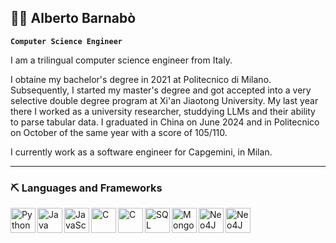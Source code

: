 ## 🧑‍💻 Alberto Barnabò

**`Computer Science Engineer`**

I am a trilingual computer science engineer from Italy. 

I obtaine my bachelor's degree in 2021 at Politecnico di Milano. Subsequently, I started my master's degree and got accepted into a very selective double degree program at Xi'an Jiaotong University. My last year there I worked as a university researcher, studdying LLMs and their ability to parse tabular data.
I graduated in China on June 2024 and in Politecnico on October of the same year with a score of 105/110.

I currently work as a software engineer for Capgemini, in Milan.

---

### ⛏️ Languages and Frameworks

<img align="left" alt="Python" width="40px" style="pading-right:10px" src="https://cdn.jsdelivr.net/gh/devicons/devicon@latest/icons/python/python-original-wordmark.svg" />
<img align="left" alt="Java" width="40px" style="pading-right:10px" src="https://cdn.jsdelivr.net/gh/devicons/devicon@latest/icons/java/java-original-wordmark.svg" />
<img align="left" alt="JavaScript" width="40px" style="pading-right:10px" src="https://cdn.jsdelivr.net/gh/devicons/devicon@latest/icons/javascript/javascript-original.svg" />
<img align="left" alt="C" width="40px" style="pading-right:10px" src="https://cdn.jsdelivr.net/gh/devicons/devicon@latest/icons/c/c-original.svg" />
<img align="left" alt="C" width="40px" style="pading-right:10px" src="https://cdn.jsdelivr.net/gh/devicons/devicon@latest/icons/react/react-original-wordmark.svg" />

<img align="left" alt="SQL" width="40px" style="pading-right:10px" src="https://cdn.jsdelivr.net/gh/devicons/devicon@latest/icons/mysql/mysql-original-wordmark.svg" />
<img align="left" alt="Mongo" width="40px" style="pading-right:10px" src="https://cdn.jsdelivr.net/gh/devicons/devicon@latest/icons/mongodb/mongodb-original-wordmark.svg" />
<img align="left" alt="Neo4J" width="40px" style="pading-right:10px" src="https://cdn.jsdelivr.net/gh/devicons/devicon@latest/icons/neo4j/neo4j-original-wordmark.svg" />

<img align="left" alt="Neo4J" width="40px" style="pading-right:10px" src="https://cdn.jsdelivr.net/gh/devicons/devicon@latest/icons/pytorch/pytorch-original-wordmark.svg" />


          
          
          
          
<!--
**albertobarnabo/albertobarnabo** is a ✨ _special_ ✨ repository because its `README.md` (this file) appears on your GitHub profile.

Here are some ideas to get you started:

- 🔭 I’m currently working on ...
- 🌱 I’m currently learning ..
- 👯 I’m looking to collaborate on ...
- 🤔 I’m looking for help with ...
- 💬 Ask me about ...
- 📫 How to reach me: ...
- 😄 Pronouns: ...
- ⚡ Fun fact: ...
-->
